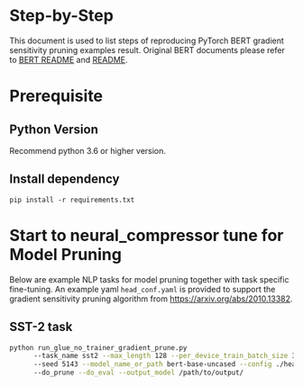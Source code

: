 Step-by-Step
============

This document is used to list steps of reproducing PyTorch BERT gradient sensitivity pruning examples result.
Original BERT documents please refer to [BERT README](../../../../common/BERT_README.md) and [README](../../../../common/examples/text-classification/README.md).

# Prerequisite

## Python Version

Recommend python 3.6 or higher version.


## Install dependency

```shell
pip install -r requirements.txt
```

# Start to neural_compressor tune for Model Pruning

Below are example NLP tasks for model pruning together with task specific fine-tuning.
An example yaml `head_conf.yaml` is provided to support the gradient sensitivity pruning algorithm from https://arxiv.org/abs/2010.13382. 

## SST-2 task

```bash
python run_glue_no_trainer_gradient_prune.py
      --task_name sst2 --max_length 128 --per_device_train_batch_size 32 --learning_rate 2e-5 --num_train_epochs 3
      --seed 5143 --model_name_or_path bert-base-uncased --config ./head_conf.yaml
      --do_prune --do_eval --output_model /path/to/output/
```